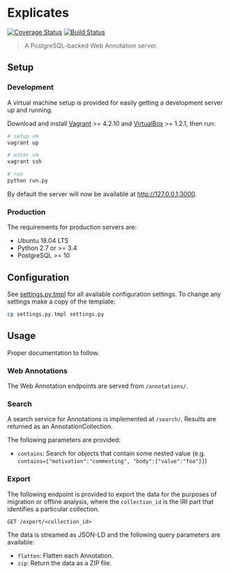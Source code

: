 # Explicates

[![Coverage Status](https://coveralls.io/repos/github/alexandermendes/explicates/badge.svg?branch=master)](https://coveralls.io/github/alexandermendes/explicates?branch=master)
[![Build Status](https://travis-ci.org/alexandermendes/explicates.svg?branch=master)](https://travis-ci.org/alexandermendes/explicates)

> A PostgreSQL-backed Web Annotation server.

## Setup

### Development

A virtual machine setup is provided for easily getting a development server up
and running.

Download and install
[Vagrant](https://www.vagrantup.com/) >= 4.2.10 and
[VirtualBox](https://www.virtualbox.org/) >= 1.2.1,
then run:

```bash
# setup vm
vagrant up

# enter vm
vagrant ssh

# run
python run.py
```

By default the server will now be available at http://127.0.0.1:3000.

### Production

The requirements for production servers are:

- Ubuntu 18.04 LTS
- Python 2.7 or >= 3.4
- PostgreSQL >= 10

## Configuration

See [settings.py.tmpl](settings.py.tmpl) for all available configuration
settings. To change any settings make a copy of the template:

```bash
cp settings.py.tmpl settings.py
```

## Usage

Proper documentation to follow.

### Web Annotations

The Web Annotation endpoints are served from `/annotations/`.

### Search

A search service for Annotations is implemented at `/search/`. Results are
returned as an AnnotationCollection.

The following parameters are provided:

- `contains`: Search for objects that contain some nested value
(e.g. `contains={"motivation":"commenting", "body":{"value":"foo"}}`)

### Export

The following endpoint is provided to export the data for the purposes of
migration or offline analysis, where the `collection_id` is the IRI part that
identifies a particular collection.

```http
GET /export/<collection_id>
```

The data is streamed as JSON-LD and the following query parameters are
available:

- `flatten`: Flatten each Annotation.
- `zip`: Return the data as a ZIP file.
